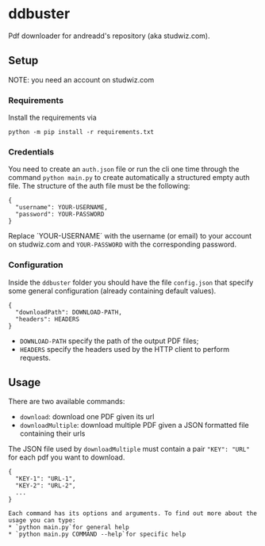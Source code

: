 # ddbuster
Pdf downloader for andreadd's repository (aka studwiz.com).

## Setup
NOTE: you need an account on studwiz.com

### Requirements
Install the requirements via
```
python -m pip install -r requirements.txt
```

### Credentials
You need to create an `auth.json` file or run the cli one time through the command `python main.py` to create automatically a structured empty auth file.
The structure of the auth file must be the following:
```
{
  "username": YOUR-USERNAME,
  "password": YOUR-PASSWORD
}
```
Replace ´YOUR-USERNAME´ with the username (or email) to your account on studwiz.com and `YOUR-PASSWORD` with the corresponding password.

### Configuration
Inside the `ddbuster` folder you should have the file `config.json` that specify some general configuration (already containing default values).
```
{
  "downloadPath": DOWNLOAD-PATH,
  "headers": HEADERS
}
```
* `DOWNLOAD-PATH` specify the path of the output PDF files;
* `HEADERS` specify the headers used by the HTTP client to perform requests.

## Usage
There are two available commands:
* `download`: download one PDF given its url
* `downloadMultiple`: download multiple PDF given a JSON formatted file containing their urls

The JSON file used by `downloadMultiple` must contain a pair `"KEY": "URL"` for each pdf you want to download.
```
{
  "KEY-1": "URL-1",
  "KEY-2": "URL-2",
  ...
}

Each command has its options and arguments. To find out more about the usage you can type:
* `python main.py`for general help
* `python main.py COMMAND --help`for specific help
